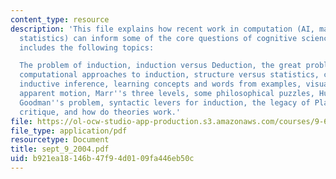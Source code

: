 ```yaml
---
content_type: resource
description: 'This file explains how recent work in computation (AI, machine learning,
  statistics) can inform some of the core questions of cognitive science. It also
  includes the following topics:

  The problem of induction, induction versus Deduction, the great problem of philosophy,
  computational approaches to induction, structure versus statistics, cognition as
  inductive inference, learning concepts and words from examples, visual perception,
  apparent motion, Marr''s three levels, some philosophical puzzles, Hume''s problem,
  Goodman''s problem, syntactic levers for induction, the legacy of Plato, Fodor''s
  critique, and how do theories work.'
file: https://ol-ocw-studio-app-production.s3.amazonaws.com/courses/9-66j-computational-cognitive-science-fall-2004/b921ea18146b47f94d0109fa446eb50c_sept_9_2004.pdf
file_type: application/pdf
resourcetype: Document
title: sept_9_2004.pdf
uid: b921ea18-146b-47f9-4d01-09fa446eb50c
---
```

